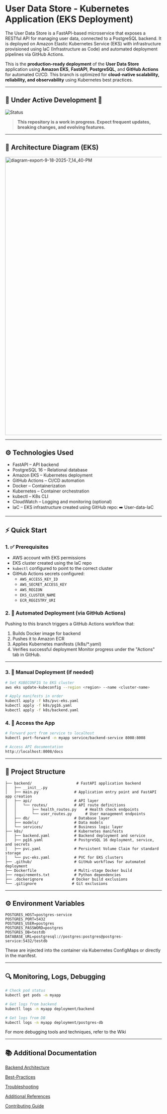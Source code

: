 # User Data Store - Kubernetes Application (EKS Deployment)

The User Data Store is a FastAPI-based microservice that exposes a RESTful API for managing user data, connected to a PostgreSQL backend. It is deployed on Amazon Elastic Kubernetes Service (EKS) with infrastructure provisioned using IaC (Infrastructure as Code) and automated deployment pipelines via GitHub Actions.

This is the **production-ready deployment** of the **User Data Store** application using **Amazon EKS**, **FastAPI**, **PostgreSQL**, and **GitHub Actions** for automated CI/CD.
This branch is optimized for **cloud-native scalability, reliability, and observability** using Kubernetes best practices.

---

## 🚧 Under Active Development 🚧
![Status](https://img.shields.io/badge/status-active--development-orange?style=for-the-badge&logo=github)
> **This repository is a work in progress. Expect frequent updates, breaking changes, and evolving features.**  

---

## 📐 Architecture Diagram (EKS)
<img width="1262" height="893" alt="diagram-export-9-18-2025-7_14_40-PM" src="https://github.com/user-attachments/assets/75f76652-c248-43d4-92fa-9a8151697ad7" />


---

## ⚙️ Technologies Used

* FastAPI – API backend
* PostgreSQL 16 – Relational database
* Amazon EKS – Kubernetes deployment
* GitHub Actions – CI/CD automation
* Docker – Containerization
* Kubernetes – Container orchestration
* kubectl – K8s CLI
* CloudWatch – Logging and monitoring (optional)
* IaC – EKS infrastructure created using GitHub repo: ➡️ User-data-IaC

---

## ⚡ Quick Start

### 1. ✅ Prerequisites

* AWS account with EKS permissions
* EKS cluster created using the IaC repo
* `kubectl` configured to point to the correct cluster
* GitHub Actions secrets configured:
  * `AWS_ACCESS_KEY_ID`
  * `AWS_SECRET_ACCESS_KEY`
  * `AWS_REGION`
  * `EKS_CLUSTER_NAME`
  * `ECR_REGISTRY_URI`

### 2. 🚀 Automated Deployment (via GitHub Actions)

Pushing to this branch triggers a GitHub Actions workflow that:
1. Builds Docker image for backend
2. Pushes it to Amazon ECR
3. Applies Kubernetes manifests (/k8s/*.yaml)
4. Verifies successful deployment
Monitor progress under the "Actions" tab in GitHub.

---

### 3. 🚀 Manual Deployment (if needed)

```bash
# Set KUBECONFIG to EKS cluster
aws eks update-kubeconfig --region <region> --name <cluster-name>

# Apply manifests in order
kubectl apply -f k8s/pvc-eks.yaml
kubectl apply -f k8s/pg16.yaml
kubectl apply -f k8s/backend.yaml
```

### 4. 🔎 Access the App

```bash
# Forward port from service to localhost
kubectl port-forward -n myapp service/backend-service 8008:8008

# Access API documentation
http://localhost:8008/docs
```

---

## 📁 Project Structure

```
├── backend/                    # FastAPI application backend
│   ├── __init__.py
│   ├── main.py                # Application entry point and FastAPI app creation
│   ├── api/                   # API layer
│   │   └── routes/            # API route definitions
│   │       ├── health_routes.py    # Health check endpoints
│   │       └── user_routes.py      # User management endpoints
│   ├── db/                    # Database layer
│   ├── models/                # Data models
│   └── services/              # Business logic layer
├── k8s/                       # Kubernetes manifests
│   ├── backend.yaml           # Backend deployment and service
│   ├── pg16.yaml              # PostgreSQL 16 deployment, service, and secrets
│   ├── pvc.yaml               # Persistent Volume Claim for standard storage
│   └── pvc-eks.yaml           # PVC for EKS clusters
├── .github/                   # GitHub workflows for automated deployment
├── Dockerfile                 # Multi-stage Docker build
├── requirements.txt           # Python dependencies
├── .dockerignore             # Docker build exclusions
└── .gitignore                # Git exclusions
```

---

## ⚙️ Environment Variables

```env
POSTGRES_HOST=postgres-service
POSTGRES_PORT=5432
POSTGRES_USER=postgres
POSTGRES_PASSWORD=postgres
POSTGRES_DB=testdb
DATABASE_URL=postgresql://postgres:postgres@postgres-service:5432/testdb
```
These are injected into the container via Kubernetes ConfigMaps or directly in the manifest.

---

## 🔍 Monitoring, Logs, Debugging

```bash
# Check pod status
kubectl get pods -n myapp

# Get logs from backend
kubectl logs -n myapp deployment/backend

# Get logs from DB
kubectl logs -n myapp deployment/postgres-db
```
For more debugging tools and techniques, refer to the Wiki

---

## 📚 Additional Documentation

[Backend Architecture](https://github.com/sudarshan-rp/User-data-store/wiki/Backend-Architecture)

[Best-Practices](https://github.com/sudarshan-rp/User-data-store/wiki/%F0%9F%8F%86-Best-Practices)  

[Troubleshooting](https://github.com/sudarshan-rp/User-data-store/wiki/%F0%9F%94%A7-Troubleshooting)

[Additional References](https://github.com/sudarshan-rp/User-data-store/wiki/%F0%9F%93%9A-Additional-References)

[Contributing Guide](https://github.com/sudarshan-rp/User-data-store/wiki/%F0%9F%A4%9D-Contributing-Guide)
